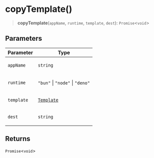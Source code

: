 # copyTemplate()

> **copyTemplate**(`appName`, `runtime`, `template`, `dest`): `Promise`\<`void`\>

## Parameters

<table>
<thead>
<tr>
<th>Parameter</th>
<th>Type</th>
</tr>
</thead>
<tbody>
<tr>
<td>

`appName`

</td>
<td>

`string`

</td>
</tr>
<tr>
<td>

`runtime`

</td>
<td>

`"bun"` \| `"node"` \| `"deno"`

</td>
</tr>
<tr>
<td>

`template`

</td>
<td>

[`Template`](../type-aliases/Template.md)

</td>
</tr>
<tr>
<td>

`dest`

</td>
<td>

`string`

</td>
</tr>
</tbody>
</table>

## Returns

`Promise`\<`void`\>
